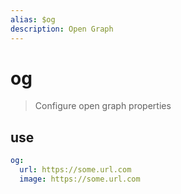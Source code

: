 ```yaml
---
alias: $og
description: Open Graph
---
```

# og 


> Configure open graph properties

## use

```yaml
og:
  url: https://some.url.com
  image: https://some.url.com
```
